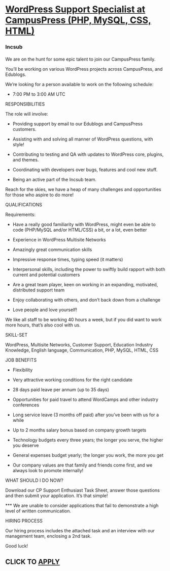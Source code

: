 # [WordPress Support Specialist at CampusPress (PHP, MySQL, CSS, HTML)](https://www.remotewlb.com/apply/wordpress-support-specialist-at-campuspress-php-mysql-css-html-54384)  
### Incsub  
####  

We are on the hunt for some epic talent to join our CampusPress family.

You’ll be working on various WordPress projects across CampusPress, and Edublogs.

We’re looking for a person available to work on the following schedule:

* 7:00 PM to 3:00 AM UTC

RESPONSIBILITIES

The role will involve:

* Providing support by email to our Edublogs and CampusPress customers.

* Assisting with and solving all manner of WordPress questions, with style!

* Contributing to testing and QA with updates to WordPress core, plugins, and themes.

* Coordinating with developers over bugs, features and cool new stuff.

* Being an active part of the Incsub team.

Reach for the skies, we have a heap of many challenges and opportunities for those who aspire to do more!

QUALIFICATIONS

Requirements:

* Have a really good familiarity with WordPress, might even be able to code (PHP/MySQL and/or HTML/CSS) a bit, or a lot, even better

* Experience in WordPress Multisite Networks

* Amazingly great communication skills

* Impressive response times, typing speed (it matters)

* Interpersonal skills, including the power to swiftly build rapport with both current and potential customers

* Are a great team player, keen on working in an expanding, motivated, distributed support team

* Enjoy collaborating with others, and don’t back down from a challenge

* Love people and love yourself!

We like all staff to be working 40 hours a week, but if you did want to work more hours, that’s also cool with us.

SKILL-SET

WordPress, Multisite Networks, Customer Support, Education Industry Knowledge, English language, Communication, PHP, MySQL, HTML, CSS

JOB BENEFITS

* Flexibility

* Very attractive working conditions for the right candidate

* 28 days paid leave per annum (up to 35 days)

* Opportunities for paid travel to attend WordCamps and other industry conferences

* Long service leave (3 months off paid) after you’ve been with us for a while

* Up to 2 months salary bonus based on company growth targets

* Technology budgets every three years; the longer you serve, the higher you deserve

* General expenses budget yearly; the longer you work, the more you get

* Our company values are that family and friends come first, and we always look to promote internally!

WHAT SHOULD I DO NOW?

Download our CP Support Enthusiast Task Sheet, answer those questions and then submit your application. It’s that simple!

*** We are unable to consider applications that fail to demonstrate a high level of written communication.

HIRING PROCESS

Our hiring process includes the attached task and an interview with our management team, enclosing a 2nd task.

Good luck!

  
## CLICK TO [APPLY](https://www.remotewlb.com/apply/wordpress-support-specialist-at-campuspress-php-mysql-css-html-54384)

